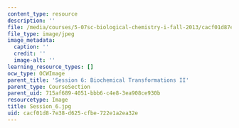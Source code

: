 ```yaml
---
content_type: resource
description: ''
file: /media/courses/5-07sc-biological-chemistry-i-fall-2013/cacf01d87e38d625cfbe722e1a2ea32e_Session_6.jpg
file_type: image/jpeg
image_metadata:
  caption: ''
  credit: ''
  image-alt: ''
learning_resource_types: []
ocw_type: OCWImage
parent_title: 'Session 6: Biochemical Transformations II'
parent_type: CourseSection
parent_uid: 715af689-4051-bbb6-c4e8-3ea908ce930b
resourcetype: Image
title: Session_6.jpg
uid: cacf01d8-7e38-d625-cfbe-722e1a2ea32e
---
```

